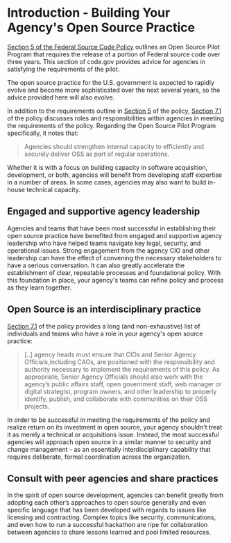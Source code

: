 # Introduction - Building Your Agency's Open Source Practice

[Section 5 of the Federal Source Code Policy](/#!/policy-guide/policy/open-source) outlines an Open Source Pilot Program that requires the release of a portion of Federal source code over three years. This section of code.gov provides advice for agencies in satisfying the requirements of the pilot.

The open source practice for the U.S. government is expected to rapidly evolve and become more sophisticated over the next several years, so the advice provided here will also evolve.

In addition to the requirements outline in [Section 5](/#!/policy-guide/policy/open-source) of the policy, [Section 7.1](#roles-and-responsibilities) of the policy discusses roles and responsibilities within agencies in meeting the requirements of the policy. Regarding the Open Source Pilot Program specifically, it notes that:

> Agencies should strengthen internal capacity to efficiently and securely deliver OSS as part of regular operations.

Whether it is with a focus on building capacity in software acquisition, development, or both, agencies will benefit from developing staff expertise in a number of areas. In some cases, agencies may also want to build in-house technical capacity.

## Engaged and supportive agency leadership

Agencies and teams that have been most successful in establishing their open source practice have benefited from engaged and supportive agency leadership who have helped teams navigate key legal, security, and operational issues. Strong engagement from the agency CIO and other leadership can have the effect of convening the necessary stakeholders to have a serious conversation. It can also greatly accelerate the establishment of clear, repeatable processes and foundational policy. With this foundation in place, your agency's teams can refine policy and process as they learn together.

## Open Source is an interdisciplinary practice

[Section 7.1](#roles-and-responsibilities) of the policy provides a long (and non-exhaustive) list of individuals and teams who have a role in your agency's open source practice:

> [..] agency heads must ensure that CIOs and Senior Agency Officials,including CAOs, are positioned with the responsibility and authority necessary to implement the requirements of this policy. As appropriate, Senior Agency Officials should also work with the agency’s public affairs staff, open government staff, web manager or digital strategist, program owners, and other leadership to properly identify, publish, and collaborate with communities on their OSS projects.

In order to be successful in meeting the requirements of the policy and realize return on its investment in open source, your agency shouldn't treat it as merely a technical or acquisitions issue. Instead, the most successful agencies will approach open source in a similar manner to security and change management - as an essentially interdisciplinary capability that requires deliberate, formal coordination across the organization.

## Consult with peer agencies and share practices

In the spirit of open source development, agencies can benefit greatly from adopting each other’s approaches to open source generally and even specific language that has been developed with regards to issues like licensing and contracting. Complex topics like security, communications, and even how to run a successful hackathon are ripe for collaboration between agencies to share lessons learned and pool limited resources.
